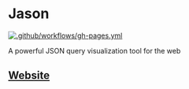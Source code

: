 # Jason

[![.github/workflows/gh-pages.yml](https://github.com/Vandesm14/jason/actions/workflows/gh-pages.yml/badge.svg)](https://github.com/Vandesm14/jason/actions/workflows/gh-pages.yml)

A powerful JSON query visualization tool for the web

## [Website](https://jason.thedevbird.com)
